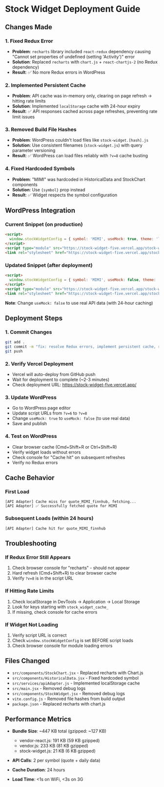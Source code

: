 # Stock Widget Deployment Guide

## Changes Made

### 1. Fixed Redux Error
- **Problem**: `recharts` library included `react-redux` dependency causing "Cannot set properties of undefined (setting 'Activity')" error
- **Solution**: Replaced `recharts` with `chart.js` + `react-chartjs-2` (no Redux dependency)
- **Result**: ✅ No more Redux errors in WordPress

### 2. Implemented Persistent Cache
- **Problem**: API cache was in-memory only, clearing on page refresh → hitting rate limits
- **Solution**: Implemented `localStorage` cache with 24-hour expiry
- **Result**: ✅ API responses cached across page refreshes, preventing rate limit issues

### 3. Removed Build File Hashes
- **Problem**: WordPress couldn't load files like `stock-widget.[hash].js`
- **Solution**: Use consistent filenames (`stock-widget.js`) with query parameter versioning
- **Result**: ✅ WordPress can load files reliably with `?v=8` cache busting

### 4. Fixed Hardcoded Symbols
- **Problem**: "MIMI" was hardcoded in HistoricalData and StockChart components
- **Solution**: Use `{symbol}` prop instead
- **Result**: ✅ Widget respects the symbol configuration

## WordPress Integration

### Current Snippet (on production)
```html
<script>
  window.stockWidgetConfig = { symbol: 'MIMI', useMock: true, theme: 'light' };
</script>
<script type="module" src="https://stock-widget-five.vercel.app/stock-widget.js?v=6"></script>
<link rel="stylesheet" href="https://stock-widget-five.vercel.app/stock-widget.css?v=6">
```

### Updated Snippet (after deployment)
```html
<script>
  window.stockWidgetConfig = { symbol: 'MIMI', useMock: false, theme: 'light' };
</script>
<script type="module" src="https://stock-widget-five.vercel.app/stock-widget.js?v=8"></script>
<link rel="stylesheet" href="https://stock-widget-five.vercel.app/stock-widget.css?v=8">
```

**Note**: Change `useMock: false` to use real API data (with 24-hour caching)

## Deployment Steps

### 1. Commit Changes
```bash
git add .
git commit -m "fix: resolve Redux errors, implement persistent cache, remove file hashes"
git push
```

### 2. Verify Vercel Deployment
- Vercel will auto-deploy from GitHub push
- Wait for deployment to complete (~2-3 minutes)
- Check deployment URL: https://stock-widget-five.vercel.app/

### 3. Update WordPress
- Go to WordPress page editor
- Update script URLs from `?v=6` to `?v=8`
- Change `useMock: true` to `useMock: false` (to use real data)
- Save and publish

### 4. Test on WordPress
- Clear browser cache (Cmd+Shift+R or Ctrl+Shift+R)
- Verify widget loads without errors
- Check console for "Cache hit" on subsequent refreshes
- Verify no Redux errors

## Cache Behavior

### First Load
```
[API Adapter] Cache miss for quote_MIMI_finnhub, fetching...
[API Adapter] ✅ Successfully fetched quote for MIMI
```

### Subsequent Loads (within 24 hours)
```
[API Adapter] Cache hit for quote_MIMI_finnhub
```

## Troubleshooting

### If Redux Error Still Appears
1. Check browser console for "recharts" - should not appear
2. Hard refresh (Cmd+Shift+R) to clear browser cache
3. Verify `?v=8` is in the script URL

### If Hitting Rate Limits
1. Check localStorage in DevTools → Application → Local Storage
2. Look for keys starting with `stock_widget_cache_`
3. If missing, check console for cache errors

### If Widget Not Loading
1. Verify script URL is correct
2. Check `window.stockWidgetConfig` is set BEFORE script loads
3. Check browser console for module loading errors

## Files Changed

- `src/components/StockChart.jsx` - Replaced recharts with Chart.js
- `src/components/HistoricalData.jsx` - Fixed hardcoded symbol
- `src/services/apiAdapter.js` - Implemented localStorage cache
- `src/main.jsx` - Removed debug logs
- `src/components/StockWidget.jsx` - Removed debug logs
- `vite.config.js` - Removed file hashes from build output
- `package.json` - Replaced recharts with chart.js

## Performance Metrics

- **Bundle Size**: ~447 KB total (gzipped: ~127 KB)
  - vendor-react.js: 191 KB (59 KB gzipped)
  - vendor.js: 233 KB (81 KB gzipped) 
  - stock-widget.js: 21 KB (6 KB gzipped)
  
- **API Calls**: 2 per symbol (quote + daily data)
- **Cache Duration**: 24 hours
- **Load Time**: <1s on WiFi, <3s on 3G
